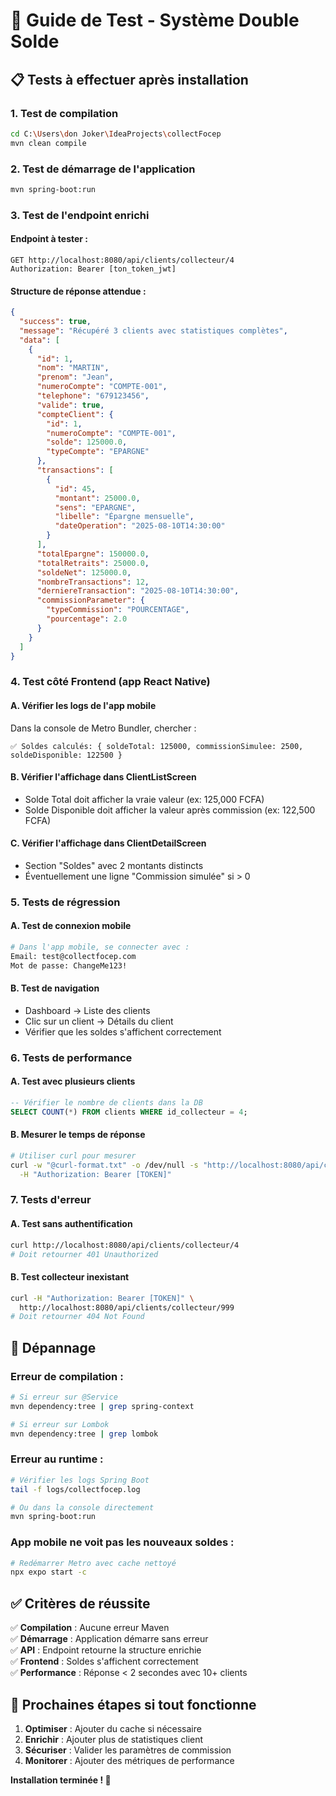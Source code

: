 # 🧪 Guide de Test - Système Double Solde

## 📋 Tests à effectuer après installation

### **1. Test de compilation**
```bash
cd C:\Users\don Joker\IdeaProjects\collectFocep
mvn clean compile
```

### **2. Test de démarrage de l'application**
```bash
mvn spring-boot:run
```

### **3. Test de l'endpoint enrichi**

#### **Endpoint à tester :**
```
GET http://localhost:8080/api/clients/collecteur/4
Authorization: Bearer [ton_token_jwt]
```

#### **Structure de réponse attendue :**
```json
{
  "success": true,
  "message": "Récupéré 3 clients avec statistiques complètes",
  "data": [
    {
      "id": 1,
      "nom": "MARTIN",
      "prenom": "Jean",
      "numeroCompte": "COMPTE-001",
      "telephone": "679123456",
      "valide": true,
      "compteClient": {
        "id": 1,
        "numeroCompte": "COMPTE-001",
        "solde": 125000.0,
        "typeCompte": "EPARGNE"
      },
      "transactions": [
        {
          "id": 45,
          "montant": 25000.0,
          "sens": "EPARGNE",
          "libelle": "Épargne mensuelle",
          "dateOperation": "2025-08-10T14:30:00"
        }
      ],
      "totalEpargne": 150000.0,
      "totalRetraits": 25000.0,
      "soldeNet": 125000.0,
      "nombreTransactions": 12,
      "derniereTransaction": "2025-08-10T14:30:00",
      "commissionParameter": {
        "typeCommission": "POURCENTAGE",
        "pourcentage": 2.0
      }
    }
  ]
}
```

### **4. Test côté Frontend (app React Native)**

#### **A. Vérifier les logs de l'app mobile**
Dans la console de Metro Bundler, chercher :
```
✅ Soldes calculés: { soldeTotal: 125000, commissionSimulee: 2500, soldeDisponible: 122500 }
```

#### **B. Vérifier l'affichage dans ClientListScreen**
- Solde Total doit afficher la vraie valeur (ex: 125,000 FCFA)
- Solde Disponible doit afficher la valeur après commission (ex: 122,500 FCFA)

#### **C. Vérifier l'affichage dans ClientDetailScreen**
- Section "Soldes" avec 2 montants distincts
- Éventuellement une ligne "Commission simulée" si > 0

### **5. Tests de régression**

#### **A. Test de connexion mobile**
```bash
# Dans l'app mobile, se connecter avec :
Email: test@collectfocep.com
Mot de passe: ChangeMe123!
```

#### **B. Test de navigation**
- Dashboard → Liste des clients
- Clic sur un client → Détails du client
- Vérifier que les soldes s'affichent correctement

### **6. Tests de performance**

#### **A. Test avec plusieurs clients**
```sql
-- Vérifier le nombre de clients dans la DB
SELECT COUNT(*) FROM clients WHERE id_collecteur = 4;
```

#### **B. Mesurer le temps de réponse**
```bash
# Utiliser curl pour mesurer
curl -w "@curl-format.txt" -o /dev/null -s "http://localhost:8080/api/clients/collecteur/4" \
  -H "Authorization: Bearer [TOKEN]"
```

### **7. Tests d'erreur**

#### **A. Test sans authentification**
```bash
curl http://localhost:8080/api/clients/collecteur/4
# Doit retourner 401 Unauthorized
```

#### **B. Test collecteur inexistant**
```bash
curl -H "Authorization: Bearer [TOKEN]" \
  http://localhost:8080/api/clients/collecteur/999
# Doit retourner 404 Not Found
```

## 🔧 **Dépannage**

### **Erreur de compilation :**
```bash
# Si erreur sur @Service
mvn dependency:tree | grep spring-context

# Si erreur sur Lombok
mvn dependency:tree | grep lombok
```

### **Erreur au runtime :**
```bash
# Vérifier les logs Spring Boot
tail -f logs/collectfocep.log

# Ou dans la console directement
mvn spring-boot:run
```

### **App mobile ne voit pas les nouveaux soldes :**
```bash
# Redémarrer Metro avec cache nettoyé
npx expo start -c
```

## ✅ **Critères de réussite**

✅ **Compilation** : Aucune erreur Maven  
✅ **Démarrage** : Application démarre sans erreur  
✅ **API** : Endpoint retourne la structure enrichie  
✅ **Frontend** : Soldes s'affichent correctement  
✅ **Performance** : Réponse < 2 secondes avec 10+ clients  

## 🚀 **Prochaines étapes si tout fonctionne**

1. **Optimiser** : Ajouter du cache si nécessaire
2. **Enrichir** : Ajouter plus de statistiques client
3. **Sécuriser** : Valider les paramètres de commission
4. **Monitorer** : Ajouter des métriques de performance

**Installation terminée ! 🎉**